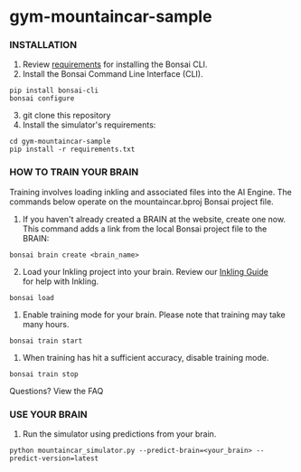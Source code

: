 # gym-mountaincar-sample

### INSTALLATION
1. Review [requirements](http://docs.bons.ai/getting-started/lets-get-started) for installing the Bonsai CLI.
2. Install the Bonsai Command Line Interface (CLI).
```
pip install bonsai-cli
bonsai configure
```
3. git clone this repository
4. Install the simulator's requirements:
```
cd gym-mountaincar-sample
pip install -r requirements.txt
```

### HOW TO TRAIN YOUR BRAIN
Training involves loading inkling and associated files into the AI Engine. The
commands below operate on the mountaincar.bproj Bonsai project file.

1. If you haven't already created a BRAIN at the website, create one now. This
   command adds a link from the local Bonsai project file to the BRAIN:
```
bonsai brain create <brain_name>
```

2. Load your Inkling project into your brain. Review our [Inkling Guide](http://docs.bons.ai/inkling-guide-pages/introduction)   
   for help with Inkling.
```
bonsai load
```
1. Enable training mode for your brain. Please note that training may take many hours.
```
bonsai train start
```
1. When training has hit a sufficient accuracy, disable training mode.
```
bonsai train stop
```

Questions? View the FAQ

### USE YOUR BRAIN

1. Run the simulator using predictions from your brain.
```
python mountaincar_simulator.py --predict-brain=<your_brain> --predict-version=latest
```
